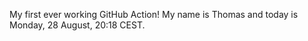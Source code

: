 My first ever working GitHub Action!
My name is Thomas and today is Monday, 28 August, 20:18 CEST. 
